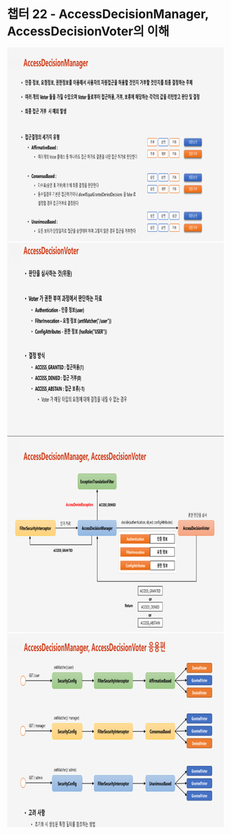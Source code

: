 # 챕터 22 - AccessDecisionManager, AccessDecisionVoter의 이해

<img src="./img/3.png" width="900" height="450">  
<img src="./img/2.png" width="900" height="450">  
<img src="./img/1.png" width="900" height="450">  
<img src="./img/4.png" width="900" height="450">  
